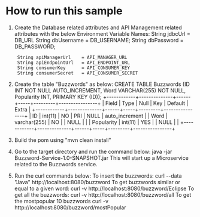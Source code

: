How to run this sample
=========================

1. Create the Database related attributes and API Management related attributes with the below Environment Variable Names:
        String jdbcUrl      = DB_URL
        String dbUsername   = DB_USERNAME;
        String dbPassword   = DB_PASSWORD;

        String apiManagerUrl    = API_MANAGER_URL
        String apiEndpointUrl   = API_ENDPOINT_URL
        String consumerKey      = API_CONSUMER_KEY
        String consumerSecret   = API_CONSUMER_SECRET

2.  Create the table "Buzzwords" as below:
    CREATE TABLE Buzzwords (ID INT NOT NULL AUTO_INCREMENT, Word VARCHAR(255) NOT NULL, Popularity	INT, PRIMARY KEY (ID));
    +------------+--------------+------+-----+---------+----------------+
    | Field      | Type         | Null | Key | Default | Extra          |
    +------------+--------------+------+-----+---------+----------------+
    | ID         | int(11)      | NO   | PRI | NULL    | auto_increment |
    | Word       | varchar(255) | NO   |     | NULL    |                |
    | Popularity | int(11)      | YES  |     | NULL    |                |
    +------------+--------------+------+-----+---------+----------------+

3. Build the pom using "mvn clean install"

4. Go to the target directory and run the command below:
        java -jar Buzzword-Service-1.0-SNAPSHOT.jar
    This will start up a Microservice related to the Buzzwords service.

5. Run the curl commands below:
    To insert the buzzwords:                            curl --data "Java" http://localhost:8080/buzzword
    To get buzzwords similar or equal to a given word:  curl -v http://localhost:8080/buzzword/Eclipse
    To get all the buzzwords:                           curl -v http://localhost:8080/buzzword/all
    To get the  mostpopular 10 buzzwords                curl -v http://localhost:8080/buzzword/mostPopular



